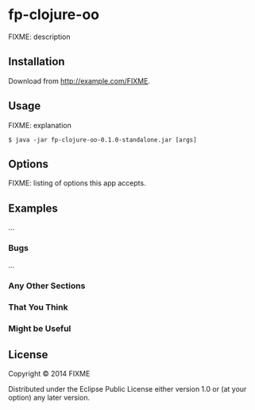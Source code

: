 # fp-clojure-oo

FIXME: description

## Installation

Download from http://example.com/FIXME.

## Usage

FIXME: explanation

    $ java -jar fp-clojure-oo-0.1.0-standalone.jar [args]

## Options

FIXME: listing of options this app accepts.

## Examples

...

### Bugs

...

### Any Other Sections
### That You Think
### Might be Useful

## License

Copyright © 2014 FIXME

Distributed under the Eclipse Public License either version 1.0 or (at
your option) any later version.
